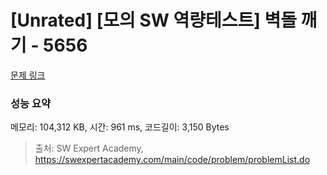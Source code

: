 # [Unrated] [모의 SW 역량테스트] 벽돌 깨기 - 5656 

[문제 링크](https://swexpertacademy.com/main/code/problem/problemDetail.do?contestProbId=AWXRQm6qfL0DFAUo) 

### 성능 요약

메모리: 104,312 KB, 시간: 961 ms, 코드길이: 3,150 Bytes



> 출처: SW Expert Academy, https://swexpertacademy.com/main/code/problem/problemList.do